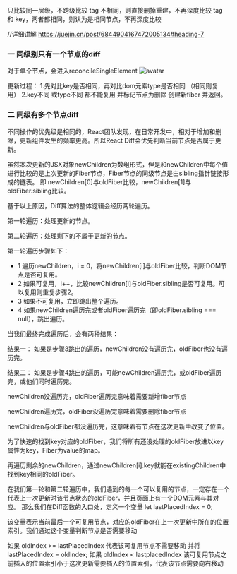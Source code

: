 只比较同一层级，不跨级比较
tag 不相同，则直接删掉重建，不再深度比较
tag 和 key，两者都相同，则认为是相同节点，不再深度比较

//详细讲解
https://juejin.cn/post/6844904167472005134#heading-7
### 一 同级别只有一个节点的diff
对于单个节点，会进入reconcileSingleElement
![avatar](https://user-gold-cdn.xitu.io/2020/5/24/172466e506e9f3b0?imageView2/0/w/1280/h/960/format/webp/ignore-error/1)

更新过程：
1.先对比key是否相同，再对比dom元素type是否相同 （相同则复用）
2.key不同 或type不同 都不能复用 并标记节点为删除  创建新fiber 并返回。

### 二 同级有多个节点diff

不同操作的优先级是相同的，React团队发现，在日常开发中，相对于增加和删除，更新组件发生的频率更高。所以React Diff会优先判断当前节点是否属于更新。

虽然本次更新的JSX对象newChildren为数组形式，但是和newChildren中每个值进行比较的是上次更新的Fiber节点，Fiber节点的同级节点是由sibling指针链接形成的链表。
即 newChildren[0]与oldFiber比较，newChildren[1]与oldFiber.sibling比较。

基于以上原因，Diff算法的整体逻辑会经历两轮遍历。

第一轮遍历：处理更新的节点。

第二轮遍历：处理剩下的不属于更新的节点。


第一轮遍历步骤如下：

* 1 遍历newChildren，i = 0，将newChildren[i]与oldFiber比较，判断DOM节点是否可复用。
* 2 如果可复用，i++，比较newChildren[i]与oldFiber.sibling是否可复用。可以复用则重复步骤2。
* 3 如果不可复用，立即跳出整个遍历。
* 4 如果newChildren遍历完或者oldFiber遍历完（即oldFiber.sibling === null），跳出遍历。

当我们最终完成遍历后，会有两种结果：

结果一： 如果是步骤3跳出的遍历，newChildren没有遍历完，oldFiber也没有遍历完。

结果二： 如果是步骤4跳出的遍历，可能newChildren遍历完，或oldFiber遍历完，或他们同时遍历完。

newChildren没遍历完，oldFiber遍历完意味着需要新增fiber节点

newChildren遍历完，oldFiber没遍历完意味着需要删除fiber节点


newChildren与oldFiber都没遍历完，这意味着有节点在这次更新中改变了位置。

为了快速的找到key对应的oldFiber，我们将所有还没处理的oldFiber放进以key属性为key，Fiber为value的map。

再遍历剩余的newChildren，通过newChildren[i].key就能在existingChildren中找到key相同的oldFiber。

在我们第一轮和第二轮遍历中，我们遇到的每一个可以复用的节点，一定存在一个代表上一次更新时该节点状态的oldFiber，并且页面上有一个DOM元素与其对应。
那么我们在Diff函数的入口处，定义一个变量 let lastPlacedIndex = 0;

该变量表示当前最后一个可复用节点，对应的oldFiber在上一次更新中所在的位置索引。我们通过这个变量判断节点是否需要移动

如果 oldIndex >= lastPlacedIndex 代表该可复用节点不需要移动
并将 lastPlacedIndex = oldIndex;
如果 oldIndex < lastplacedIndex 该可复用节点之前插入的位置索引小于这次更新需要插入的位置索引，代表该节点需要向右移动
